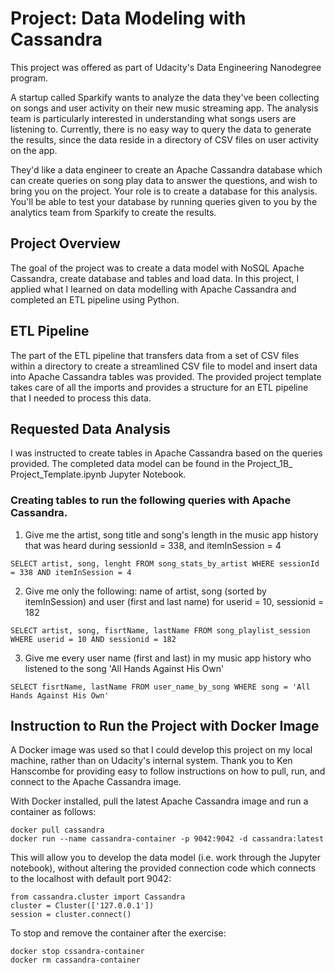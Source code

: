 # Project: Data Modeling with Cassandra

This project was offered as part of Udacity's Data Engineering Nanodegree program.

A startup called Sparkify wants to analyze the data they've been collecting on songs and user activity on their new music streaming app. The analysis team is particularly interested in understanding what songs users are listening to. Currently, there is no easy way to query the data to generate the results, since the data reside in a directory of CSV files on user activity on the app.

They'd like a data engineer to create an Apache Cassandra database which can create queries on song play data to answer the questions, and wish to bring you on the project. Your role is to create a database for this analysis. You'll be able to test your database by running queries given to you by the analytics team from Sparkify to create the results.

## Project Overview

The goal of the project was to create a data model with NoSQL Apache Cassandra, create database and tables and load data. In this project, I applied what I learned on data modelling with Apache Cassandra and completed an ETL pipeline using Python. 

## ETL Pipeline

The part of the ETL pipeline that transfers data from a set of CSV files within a directory to create a streamlined CSV file to model and insert data into Apache Cassandra tables was provided. The provided project template takes care of all the imports and provides a structure for an ETL pipeline that I needed to process this data.

## Requested Data Analysis

I was instructed to create tables in Apache Cassandra based on the queries provided. The completed data model can be found in the Project_1B_ Project_Template.ipynb Jupyter Notebook.

### Creating tables to run the following queries with Apache Cassandra.

1. Give me the artist, song title and song's length in the music app history that was heard during sessionId = 338, and itemInSession = 4

```SELECT artist, song, lenght FROM song_stats_by_artist WHERE sessionId = 338 AND itemInSession = 4```

2. Give me only the following: name of artist, song (sorted by itemInSession) and user (first and last name) for userid = 10, sessionid = 182

```SELECT artist, song, fisrtName, lastName FROM song_playlist_session WHERE userid = 10 AND sessionid = 182```

3. Give me every user name (first and last) in my music app history who listened to the song 'All Hands Against His Own'

```SELECT fisrtName, lastName FROM user_name_by_song WHERE song = 'All Hands Against His Own'```

## Instruction to Run the Project with Docker Image

A Docker image was used so that I could develop this project on my local machine, rather than on Udacity's internal system. Thank you to Ken Hanscombe for providing easy to follow instructions on how to pull, run, and connect to the Apache Cassandra image.

With Docker installed, pull the latest Apache Cassandra image and run a container as follows:

```docker pull cassandra```
<br>
```docker run --name cassandra-container -p 9042:9042 -d cassandra:latest```

This will allow you to develop the data model (i.e. work through the Jupyter notebook), without altering the provided connection code which connects to the localhost with default port 9042:

```from cassandra.cluster import Cassandra```<br>
```cluster = Cluster(['127.0.0.1'])```<br>
```session = cluster.connect()```<br>

To stop and remove the container after the exercise:

```docker stop cssandra-container```<br>
```docker rm cassandra-container```<br>
